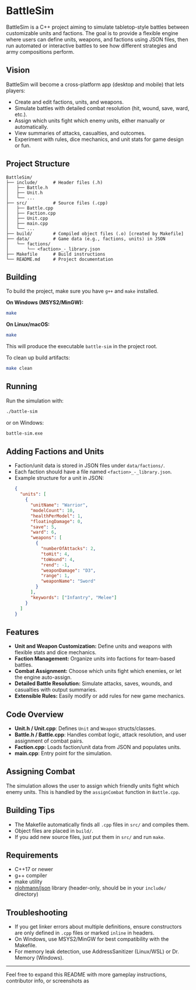 # BattleSim

BattleSim is a C++ project aiming to simulate tabletop-style battles between customizable units and factions. The goal is to provide a flexible engine where users can define units, weapons, and factions using JSON files, then run automated or interactive battles to see how different strategies and army compositions perform.

## Vision

BattleSim will become a cross-platform app (desktop and mobile) that lets players:
- Create and edit factions, units, and weapons.
- Simulate battles with detailed combat resolution (hit, wound, save, ward, etc.).
- Assign which units fight which enemy units, either manually or automatically.
- View summaries of attacks, casualties, and outcomes.
- Experiment with rules, dice mechanics, and unit stats for game design or fun.

## Project Structure

```
BattleSim/
├── include/      # Header files (.h)
│   ├── Battle.h
│   ├── Unit.h
│   └── ...
├── src/          # Source files (.cpp)
│   ├── Battle.cpp
│   ├── Faction.cpp
│   ├── Unit.cpp
│   ├── main.cpp
│   └── ...
├── build/        # Compiled object files (.o) [created by Makefile]
├── data/         # Game data (e.g., factions, units) in JSON
│   └── factions/
│       └── <faction>_-_library.json
├── Makefile      # Build instructions
└── README.md     # Project documentation
```

## Building

To build the project, make sure you have `g++` and `make` installed.

**On Windows (MSYS2/MinGW):**
```sh
make
```

**On Linux/macOS:**
```sh
make
```

This will produce the executable `battle-sim` in the project root.

To clean up build artifacts:
```sh
make clean
```

## Running

Run the simulation with:
```sh
./battle-sim
```
or on Windows:
```sh
battle-sim.exe
```

## Adding Factions and Units

- Faction/unit data is stored in JSON files under `data/factions/`.
- Each faction should have a file named `<faction>_-_library.json`.
- Example structure for a unit in JSON:
  ```json
  {
    "units": [
      {
        "unitName": "Warrior",
        "modelCount": 10,
        "healthPerModel": 1,
        "floatingDamage": 0,
        "save": 5,
        "ward": 6,
        "weapons": [
          {
            "numberOfAttacks": 2,
            "toHit": 4,
            "toWound": 4,
            "rend": -1,
            "weaponDamage": "D3",
            "range": 1,
            "weaponName": "Sword"
          }
        ],
        "keywords": ["Infantry", "Melee"]
      }
    ]
  }
  ```

## Features

- **Unit and Weapon Customization:** Define units and weapons with flexible stats and dice mechanics.
- **Faction Management:** Organize units into factions for team-based battles.
- **Combat Assignment:** Choose which units fight which enemies, or let the engine auto-assign.
- **Detailed Battle Resolution:** Simulate attacks, saves, wounds, and casualties with output summaries.
- **Extensible Rules:** Easily modify or add rules for new game mechanics.

## Code Overview

- **Unit.h / Unit.cpp**: Defines `Unit` and `Weapon` structs/classes.
- **Battle.h / Battle.cpp**: Handles combat logic, attack resolution, and user assignment of combat pairs.
- **Faction.cpp**: Loads faction/unit data from JSON and populates units.
- **main.cpp**: Entry point for the simulation.

## Assigning Combat

The simulation allows the user to assign which friendly units fight which enemy units. This is handled by the `assignCombat` function in `Battle.cpp`.

## Building Tips

- The Makefile automatically finds all `.cpp` files in `src/` and compiles them.
- Object files are placed in `build/`.
- If you add new source files, just put them in `src/` and run `make`.

## Requirements

- C++17 or newer
- g++ compiler
- make utility
- [nlohmann/json](https://github.com/nlohmann/json) library (header-only, should be in your `include/` directory)

## Troubleshooting

- If you get linker errors about multiple definitions, ensure constructors are only defined in `.cpp` files or marked `inline` in headers.
- On Windows, use MSYS2/MinGW for best compatibility with the Makefile.
- For memory leak detection, use AddressSanitizer (Linux/WSL) or Dr. Memory (Windows).

---

Feel free to expand this README with more gameplay instructions, contributor info, or screenshots as